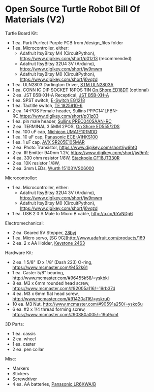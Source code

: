 Open Source Turtle Robot Bill Of Materials (V2)
=================

Turtle Board Kit:

- 1 ea. Park Purfect Purple PCB from /design_files folder
- 1 ea. Microcontroller, either:
  - Adafruit ItsyBitsy M4 (CircuitPython), https://www.digikey.com/short/p01z13 (recommended)
  - Adafruit ItsyBitsy 32U4 3V (Arduino), https://www.digikey.com/short/jw9mwm
  - Adafruit ItsyBitsy M0 (CircuitPython), https://www.digikey.com/short/j0vqzd 
- 1 ea. ULN2803 Darlington Driver, [STM ULN2803A](https://www.digikey.com/short/q728f3)
- 1 ea. CONN IC DIP SOCKET 18POS TIN [On Shore ED18DT](https://www.digikey.com/short/jd3rvh) (optional)
- 2 ea. JST B5B-XH-A Receptical, [JST B5B-XH-A](https://www.digikey.com/short/qcrr5m)
- 1 ea. SPST switch, [E-Switch EG1218](https://www.digikey.com/short/qcwd5b)
- 1 ea. Tactitle switch, [TE 1825910-6](https://www.digikey.com/short/q32j9w)
- 2 ea. 14-POS Female header, ‎Sullins PPPC141LFBN-RC‎,https://www.digikey.com/short/p01z83
- 1 ea. pin male header, [Sullins PREC040SAAN-RC](https://www.digikey.com/short/jzr38f)
- 2 ea. TERMINAL 3.5MM 2POS, [On Shore ED555/2DS](http://www.digikey.com/short/7zj1f4)
- 1 ea. 100 uF cap, [Nichicon UMA1E101MDD](https://www.digikey.com/short/jd3rdz)
- 1 ea. 10 uF cap, [Panasonic ECE-A1HKS100](http://www.digikey.com/short/7thwrt)
- 1 ea. 1 uF cap, [AVX SR205E105MAR](http://www.digikey.com/short/747wv0)
- 2 ea. Photo Transistor, https://www.digikey.com/short/jw9ht0
- 2 ea. IR Emitter 940nm 1.2V, https://www.digikey.com/short/jw9m1r
- 4 ea. 330 ohm resistor 1/8W, [Stackpole CF18JT330R](https://www.digikey.com/short/jzr35t)
- 2 ea. 10K resistor 1/8W, 
- 2 ea. 3mm LEDs, [Wurth 151031VS06000](http://www.digikey.com/short/3335hz)


Microcontroller:

- 1 ea. Microcontroller, either:
  - Adafruit ItsyBitsy 32U4 3V (Arduino), https://www.digikey.com/short/jw9mwm
  - Adafruit ItsyBitsy M0 (CircuitPython), https://www.digikey.com/short/j0vqzd 
- 1 ea. USB 2.0 A Male to Micro B cable, http://a.co/bYaNDg6

  
Electromechanical:

- 2 ea. Geared 5V Stepper, [28byj](http://a.co/hwCrUy4)
- 1 ea. Micro servo, [SG 9G](http://www.adafruit.com/products/169
- 2 ea. 2 x AA Holder, [Keystone 2463](http://www.digikey.com/short/tz5bd1)


Hardware Kit:

- 2 ea. 1 5/8" ID x 1/8' (Dash 223) O-ring, https://www.mcmaster.com/9452k61
- 1 ea. Caster 5/8" bearing, http://www.mcmaster.com/#96455k58/=yskbki
- 8 ea. M3 x 6mm rounded head screw, https://www.mcmaster.com/#92005a116/=19rb37d
- 4 ea. M3 x 6mm flat head screw, http://www.mcmaster.com/#91420a116/=yskru0
- 10 ea. M3 Nut, http://www.mcmaster.com/#90591a250/=yskc6u
- 6 ea. #2 x 1/4 thread forming screw, https://www.mcmaster.com/#90380a005/=19o9cmt


3D Parts:
- 1 ea. cassis
- 2 ea. wheel
- 1 ea. caster
- 2 ea. pen collar


Misc:

- Markers
- Stickers
- Screwdriver
- 4 ea. AA batteries, [Panasonic LR6XWA/B](https://www.digikey.com/short/qcwdbb)   
   
